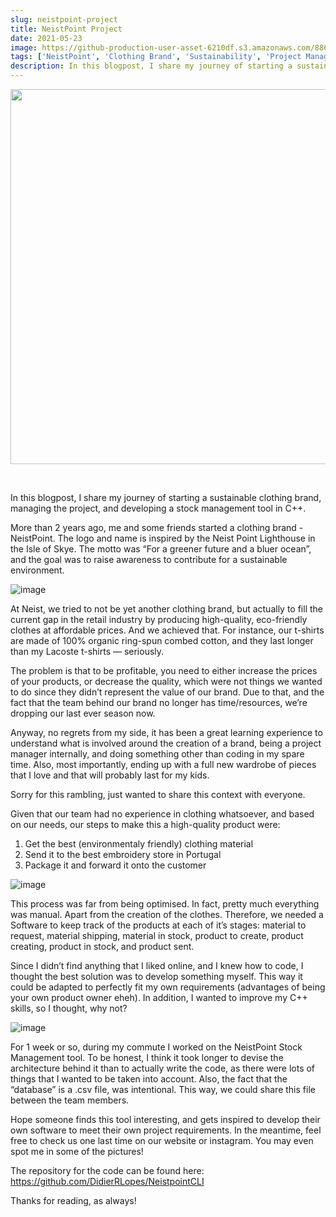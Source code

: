 ```yaml
---
slug: neistpoint-project
title: NeistPoint Project
date: 2021-05-23
image: https://github-production-user-asset-6210df.s3.amazonaws.com/88618738/280495631-c2282aa1-115e-451f-b0c0-af1351936c37.png
tags: ['NeistPoint', 'Clothing Brand', 'Sustainability', 'Project Management', 'C++', 'Stock Management']
description: In this blogpost, I share my journey of starting a sustainable clothing brand, managing the project, and developing a stock management tool in C++.
---
```


<p align="center">
    <img width="600" src="https://github-production-user-asset-6210df.s3.amazonaws.com/88618738/280495631-c2282aa1-115e-451f-b0c0-af1351936c37.png"/>
</p>

<br />

In this blogpost, I share my journey of starting a sustainable clothing brand, managing the project, and developing a stock management tool in C++.

<!-- truncate -->

<div style={{borderTop: '1px solid #21af90', margin: '1.5em 0'}} />

More than 2 years ago, me and some friends started a clothing brand - NeistPoint. The logo and name is inspired by the Neist Point Lighthouse in the Isle of Skye. The motto was “For a greener future and a bluer ocean”, and the goal was to raise awareness to contribute for a sustainable environment.

![image](https://github.com/Meg1211/my-website/assets/88618738/c2282aa1-115e-451f-b0c0-af1351936c37)

At Neist, we tried to not be yet another clothing brand, but actually to fill the current gap in the retail industry by producing high-quality, eco-friendly clothes at affordable prices. And we achieved that. For instance, our t-shirts are made of 100% organic ring-spun combed cotton, and they last longer than my Lacoste t-shirts — seriously.

The problem is that to be profitable, you need to either increase the prices of your products, or decrease the quality, which were not things we wanted to do since they didn’t represent the value of our brand. Due to that, and the fact that the team behind our brand no longer has time/resources, we’re dropping our last ever season now.

Anyway, no regrets from my side, it has been a great learning experience to understand what is involved around the creation of a brand, being a project manager internally, and doing something other than coding in my spare time. Also, most importantly, ending up with a full new wardrobe of pieces that I love and that will probably last for my kids.

Sorry for this rambling, just wanted to share this context with everyone.

Given that our team had no experience in clothing whatsoever, and based on our needs, our steps to make this a high-quality product were:
1) Get the best (environmentaly friendly) clothing material
2) Send it to the best embroidery store in Portugal
3) Package it and forward it onto the customer

![image](https://github.com/Meg1211/my-website/assets/88618738/d614045b-39b0-408a-bbd8-11006c55efc5)

This process was far from being optimised. In fact, pretty much everything was manual. Apart from the creation of the clothes. Therefore, we needed a Software to keep track of the products at each of it’s stages: material to request, material shipping, material in stock, product to create, product creating, product in stock, and product sent.

Since I didn’t find anything that I liked online, and I knew how to code, I thought the best solution was to develop something myself. This way it could be adapted to perfectly fit my own requirements (advantages of being your own product owner eheh). In addition, I wanted to improve my C++ skills, so I thought, why not?

![image](https://github.com/Meg1211/my-website/assets/88618738/e0dd7c35-d7f4-4175-a80e-be881ff03141)

For 1 week or so, during my commute I worked on the NeistPoint Stock Management tool. To be honest, I think it took longer to devise the architecture behind it than to actually write the code, as there were lots of things that I wanted to be taken into account. Also, the fact that the “database” is a .csv file, was intentional. This way, we could share this file between the team members.

Hope someone finds this tool interesting, and gets inspired to develop their own software to meet their own project requirements. In the meantime, feel free to check us one last time on our website or instagram. You may even spot me in some of the pictures!

The repository for the code can be found here: https://github.com/DidierRLopes/NeistpointCLI

Thanks for reading, as always!
